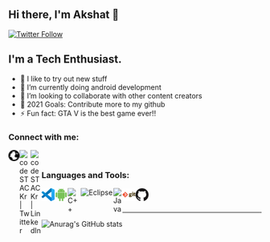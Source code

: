 ## Hi there, I'm Akshat  👋

[![Twitter Follow](https://img.shields.io/twitter/follow/liltekos?color=1DA1F2&logo=twitter&style=for-the-badge)](https://twitter.com/liltekos)

## I'm a Tech Enthusiast.

- 🔭 I like to try out new stuff
- 🌱 I’m currently doing android development 
- 👯 I’m looking to collaborate with other content creators
- 🥅 2021 Goals: Contribute more to my github
- ⚡ Fun fact: GTA V is the best game ever!!

### Connect with me:

[<img align="left" alt="codeSTACKr.com" width="22px" src="https://raw.githubusercontent.com/iconic/open-iconic/master/svg/globe.svg" />][website]
[<img align="left" alt="codeSTACKr | Twitter" width="22px" src="https://cdn.jsdelivr.net/npm/simple-icons@v3/icons/twitter.svg" />][twitter]
[<img align="left" alt="codeSTACKr | LinkedIn" width="22px" src="https://cdn.jsdelivr.net/npm/simple-icons@v3/icons/linkedin.svg" />][linkedin]

<br />

### Languages and Tools:

[<img align="left" alt="Visual Studio Code" width="26px" src="https://raw.githubusercontent.com/github/explore/80688e429a7d4ef2fca1e82350fe8e3517d3494d/topics/visual-studio-code/visual-studio-code.png" />][webdevplaylist]
[<img align="left" alt="Android" width="26px" src="https://raw.githubusercontent.com/github/explore/80688e429a7d4ef2fca1e82350fe8e3517d3494d/topics/android/android.png" />][webdevplaylist]
[<img align="left" alt="C++" width="26px" src="https://upload.wikimedia.org/wikipedia/commons/thumb/1/18/ISO_C%2B%2B_Logo.svg/180px-ISO_C%2B%2B_Logo.svg.png" />][webdevplaylist]
[<img align="left" alt="Eclipse" width="65px" src="https://upload.wikimedia.org/wikipedia/commons/thumb/d/d0/Eclipse-Luna-Logo.svg/1280px-Eclipse-Luna-Logo.svg.png" />][webdevplaylist]
[<img align="left" alt="Java" width="18px" src="https://upload.wikimedia.org/wikipedia/en/thumb/3/30/Java_programming_language_logo.svg/120px-Java_programming_language_logo.svg.png" />][webdevplaylist]
[<img align="left" alt="Git" width="26px" src="https://raw.githubusercontent.com/github/explore/80688e429a7d4ef2fca1e82350fe8e3517d3494d/topics/git/git.png" />][webdevplaylist]
[<img align="left" alt="GitHub" width="26px" src="https://raw.githubusercontent.com/github/explore/78df643247d429f6cc873026c0622819ad797942/topics/github/github.png" />][webdevplaylist]


<br />
<br />

---
![Anurag's GitHub stats](https://github-readme-stats.vercel.app/api?username=anuraghazra&show_icons=true&theme=radical)









[website]: https://github.com/akshatkant
[course]: http://vsCodeHero.com
[twitter]: https://twitter.com/liltekos
[youtube]: https://youtube.com/codeSTACKr
[instagram]: https://instagram.com/codeSTACKr
[linkedin]: https://www.linkedin.com/in/akshat-kant-thakur-773b191a7?lipi=urn%3Ali%3Apage%3Ad_flagship3_profile_view_base_contact_details%3B5le8X6GESzqr815TNTd1Tw%3D%3D
[webdevplaylist]: https://www.youtube.com/playlist?list=PLkwxH9e_vrAJ0WbEsFA9W3I1W-g_BTsbt
[jsplaylist]: https://www.youtube.com/playlist?list=PLkwxH9e_vrALRJKu7wfXby3MKeflhTu6B
[cssplaylist]: https://www.youtube.com/playlist?list=PLkwxH9e_vrALSdvZuEh6gqQdmDoDIoqz4
[reactplaylist]: https://www.youtube.com/playlist?list=PLkwxH9e_vrAK4TdffpxKY3QGyHCpxFcQ0
